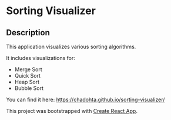 # Sorting Visualizer

## Description

This application visualizes various sorting algorithms.  

It includes visualizations for:

* Merge Sort
* Quick Sort
* Heap Sort
* Bubble Sort

You can find it here: <https://chadohta.github.io/sorting-visualizer/>

This project was bootstrapped with [Create React App](https://github.com/facebook/create-react-app).
